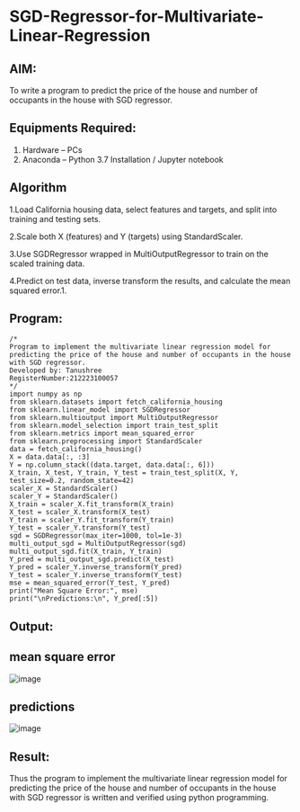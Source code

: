 # SGD-Regressor-for-Multivariate-Linear-Regression

## AIM:
To write a program to predict the price of the house and number of occupants in the house with SGD regressor.

## Equipments Required:
1. Hardware – PCs
2. Anaconda – Python 3.7 Installation / Jupyter notebook

## Algorithm
1.Load California housing data, select features and targets, and split into training and testing sets.

2.Scale both X (features) and Y (targets) using StandardScaler.

3.Use SGDRegressor wrapped in MultiOutputRegressor to train on the scaled training data.

4.Predict on test data, inverse transform the results, and calculate the mean squared error.1.


## Program:
```
/*
Program to implement the multivariate linear regression model for predicting the price of the house and number of occupants in the house with SGD regressor.
Developed by: Tanushree
RegisterNumber:212223100057
*/
import numpy as np
from sklearn.datasets import fetch_california_housing
from sklearn.linear_model import SGDRegressor
from sklearn.multioutput import MultiOutputRegressor
from sklearn.model_selection import train_test_split
from sklearn.metrics import mean_squared_error
from sklearn.preprocessing import StandardScaler
data = fetch_california_housing()
X = data.data[:, :3]
Y = np.column_stack((data.target, data.data[:, 6]))
X_train, X_test, Y_train, Y_test = train_test_split(X, Y, test_size=0.2, random_state=42)
scaler_X = StandardScaler()
scaler_Y = StandardScaler()
X_train = scaler_X.fit_transform(X_train)
X_test = scaler_X.transform(X_test)
Y_train = scaler_Y.fit_transform(Y_train)
Y_test = scaler_Y.transform(Y_test)
sgd = SGDRegressor(max_iter=1000, tol=1e-3)
multi_output_sgd = MultiOutputRegressor(sgd)
multi_output_sgd.fit(X_train, Y_train)
Y_pred = multi_output_sgd.predict(X_test)
Y_pred = scaler_Y.inverse_transform(Y_pred)
Y_test = scaler_Y.inverse_transform(Y_test)
mse = mean_squared_error(Y_test, Y_pred)
print("Mean Square Error:", mse)
print("\nPredictions:\n", Y_pred[:5])
```

## Output:

## mean square error
![image](https://github.com/user-attachments/assets/ec53c6bb-7d14-454e-8416-195aefbf36a1)

## predictions
![image](https://github.com/user-attachments/assets/e4c21086-36b8-43db-95e7-9ec3959d1cdc)



## Result:
Thus the program to implement the multivariate linear regression model for predicting the price of the house and number of occupants in the house with SGD regressor is written and verified using python programming.
